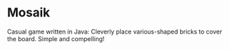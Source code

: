 # Mosaik
Casual game written in Java: Cleverly place various-shaped bricks to cover the board. Simple and compelling!
